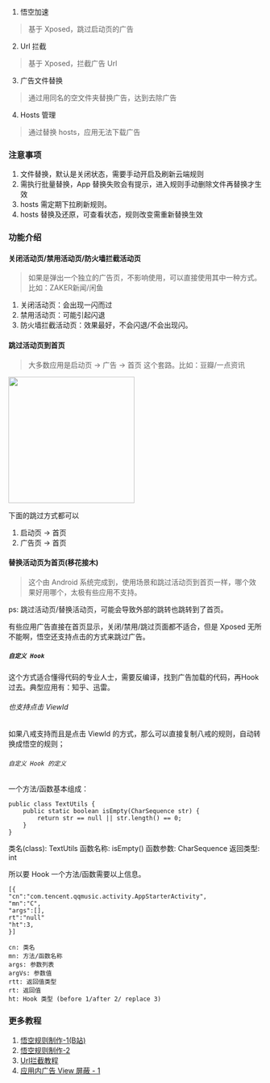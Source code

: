 1. 悟空加速
> 基于 Xposed，跳过启动页的广告
2. Url 拦截
> 基于 Xposed，拦截广告 Url
3. 广告文件替换
> 通过用同名的空文件夹替换广告，达到去除广告
4. Hosts 管理
> 通过替换 hosts，应用无法下载广告

### 注意事项
1. 文件替换，默认是关闭状态，需要手动开启及刷新云端规则
2. 需执行批量替换，App 替换失败会有提示，进入规则手动删除文件再替换才生效
3. hosts 需定期下拉刷新规则。
4. hosts 替换及还原，可查看状态，规则改变需重新替换生效

### 功能介绍
#### 关闭活动页/禁用活动页/防火墙拦截活动页
> 如果是弹出一个独立的广告页，不影响使用，可以直接使用其中一种方式。 
> 比如：ZAKER新闻/闲鱼
1. 关闭活动页：会出现一闪而过
2. 禁用活动页：可能引起闪退
3. 防火墙拦截活动页：效果最好，不会闪退/不会出现闪。

#### 跳过活动页到首页
> 大多数应用是启动页 -> 广告 -> 首页 这个套路。比如：豆瓣/一点资讯
  
<img src="https://raw.githubusercontent.com/wiki/jdlingyu/ad-wars/images/wu_kong_jump.jpg" width="250">
  
下面的跳过方式都可以
1. 启动页 -> 首页
2. 广告页 -> 首页

#### 替换活动页为首页(移花接木)

> 这个由 Android 系统完成到，使用场景和跳过活动页到首页一样，哪个效果好用哪个，太极有些应用不支持。

ps: 跳过活动页/替换活动页，可能会导致外部的跳转也跳转到了首页。

有些应用广告直接在首页显示，关闭/禁用/跳过页面都不适合，但是 Xposed 无所不能啊，悟空还支持点击的方式来跳过广告。

##### `自定义 Hook`
这个方式适合懂得代码的专业人士，需要反编译，找到广告加载的代码，再Hook过去。典型应用有：知乎、迅雷。
###### 也支持点击 ViewId
如果八戒支持而且是点击 ViewId 的方式，那么可以直接复制八戒的规则，自动转换成悟空的规则；

###### `自定义 Hook 的定义`
一个方法/函数基本组成：
```
public class TextUtils {
    public static boolean isEmpty(CharSequence str) {
        return str == null || str.length() == 0;
    }
}
```
类名(class): TextUtils
函数名称: isEmpty()
函数参数: CharSequence
返回类型: int

所以要 Hook 一个方法/函数需要以上信息。
```
[{
"cn":"com.tencent.qqmusic.activity.AppStarterActivity",
"mn":"C",
"args":[],
rt":"null"
"ht":3,
}]

cn: 类名
mn: 方法/函数名称
args: 参数列表
argVs: 参数值
rtt: 返回值类型
rt: 返回值
ht: Hook 类型 (before 1/after 2/ replace 3)

```



### 更多教程
 1. [悟空规则制作-1(B站)](https://www.bilibili.com/video/BV1sf4y197oh)
 2. [悟空规则制作-2](https://mp.weixin.qq.com/s/hgZTGoH92zVNakwvCm6gLQ)
 3. [Url拦截教程](https://github.com/jdlingyu/ad-wars/wiki/05-Url拦截教程)
 4. [应用内广告 View 屏蔽 - 1](https://mp.weixin.qq.com/s/v61rLQxWIKG8wvc5jn5HaQ)
